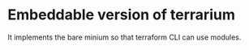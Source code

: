 # Embeddable version of terrarium

It implements the bare minium so that terraform CLI can use modules.
